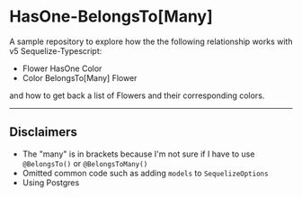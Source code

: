 # HasOne-BelongsTo[Many]

A sample repository to explore how the the following relationship works with v5 Sequelize-Typescript:

* Flower HasOne Color
* Color BelongsTo[Many] Flower

and how to get back a list of Flowers and their corresponding colors.

---

## Disclaimers

* The "many" is in brackets because I'm not sure if I have to use `@BelongsTo()` or `@BelongsToMany()`
* Omitted common code such as adding `models` to `SequelizeOptions`
* Using Postgres
